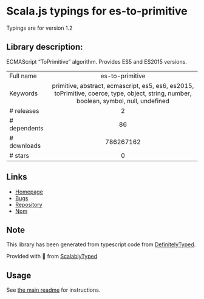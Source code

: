 
# Scala.js typings for es-to-primitive

Typings are for version 1.2

## Library description:
ECMAScript “ToPrimitive” algorithm. Provides ES5 and ES2015 versions.

|                    |                 |
| ------------------ | :-------------: |
| Full name          | es-to-primitive |
| Keywords           | primitive, abstract, ecmascript, es5, es6, es2015, toPrimitive, coerce, type, object, string, number, boolean, symbol, null, undefined |
| # releases         | 2 |
| # dependents       | 86 |
| # downloads        | 786267162 |
| # stars            | 0 |

## Links
- [Homepage](https://github.com/ljharb/es-to-primitive#readme)
- [Bugs](https://github.com/ljharb/es-to-primitive/issues)
- [Repository](https://github.com/ljharb/es-to-primitive)
- [Npm](https://www.npmjs.com/package/es-to-primitive)
    


## Note
This library has been generated from typescript code from [DefinitelyTyped](https://definitelytyped.org).

Provided with :purple_heart: from [ScalablyTyped](https://github.com/oyvindberg/ScalablyTyped)

## Usage
See [the main readme](../../readme.md) for instructions.


